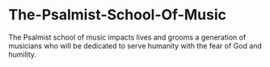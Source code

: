 # The-Psalmist-School-Of-Music
The Psalmist school of music  impacts lives and grooms a generation of musicians who will be dedicated to serve humanity with the fear of God and humility.
